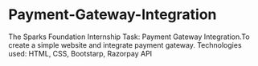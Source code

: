# Payment-Gateway-Integration
The Sparks Foundation Internship Task: Payment Gateway Integration.To create a simple website and integrate payment gateway. Technologies used: HTML, CSS, Bootstarp, Razorpay API
